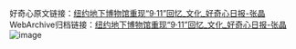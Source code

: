 好奇心原文链接：[纽约地下博物馆重现“9·11”回忆_文化_好奇心日报-张晶](https://www.qdaily.com/articles/784.html)
WebArchive归档链接：[纽约地下博物馆重现“9·11”回忆_文化_好奇心日报-张晶](http://web.archive.org/web/20190623145452/https://www.qdaily.com/articles/784.html)
![image](http://ww3.sinaimg.cn/large/007d5XDply1g3v453b28lj30u09ag1ky)